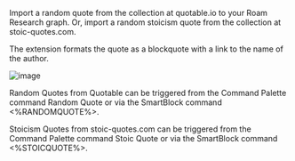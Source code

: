 Import a random quote from the collection at quotable.io to your Roam Research graph. Or, import a random stoicism quote from the collection at stoic-quotes.com.

The extension formats the quote as a blockquote with a link to the name of the author.

![image](https://user-images.githubusercontent.com/6857790/181698189-dff64a9b-a445-41fc-a10c-9283a35f7ce7.png)

Random Quotes from Quotable can be triggered from the Command Palette command Random Quote or via the SmartBlock command <%RANDOMQUOTE%>.

Stoicism Quotes from stoic-quotes.com can be triggered from the Command Palette command Stoic Quote or via the SmartBlock command <%STOICQUOTE%>.
